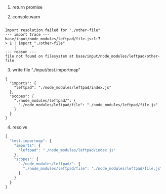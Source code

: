 1. return promise

2. console.warn
```console

Import resolution failed for "./other-file"
--- import trace ---
base/input/node_modules/leftpad/file.js:1:7
> 1 | import "./other-file"
    |       ^
--- reason ---
file not found on filesystem at base/input/node_modules/leftpad/other-file

```

3. write file "./input/test.importmap"
```importmap
{
  "imports": {
    "leftpad": "./node_modules/leftpad/index.js"
  },
  "scopes": {
    "./node_modules/leftpad/": {
      "./node_modules/leftpad/file": "./node_modules/leftpad/file.js"
    }
  }
}
```

4. resolve
```js
{
  "test.importmap": {
    "imports": {
      "leftpad": "./node_modules/leftpad/index.js"
    },
    "scopes": {
      "./node_modules/leftpad/": {
        "./node_modules/leftpad/file": "./node_modules/leftpad/file.js"
      }
    }
  }
}
```